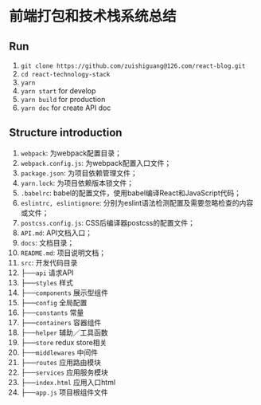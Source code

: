 # 前端打包和技术栈系统总结

## Run

1. `git clone https://github.com/zuishiguang@126.com/react-blog.git`
2. `cd react-technology-stack`
3. `yarn`
4. `yarn start` for develop
5. `yarn build` for production
6. `yarn doc` for create API doc

## Structure introduction

1. `webpack`: 为webpack配置目录；
2. `webpack.config.js`: 为webpack配置入口文件；
3. `package.json`: 为项目依赖管理文件；
4. `yarn.lock`: 为项目依赖版本锁文件；
5. `.babelrc`: babel的配置文件，使用babel编译React和JavaScript代码；
6. `eslintrc, eslintignore`: 分别为eslint语法检测配置及需要忽略检查的内容或文件；
7. `postcss.config.js`: CSS后编译器postcss的配置文件；
8. `API.md`: API文档入口；
9. `docs`: 文档目录；
10. `README.md`: 项目说明文档；
11. `src`: 开发代码目录
   1. ├──`api` 请求API
   2. ├──`styles` 样式
   3. ├──`components` 展示型组件
   4. ├──`config` 全局配置
   5. ├──`constants` 常量
   6. ├──`containers` 容器组件
   7. ├──`helper` 辅助／工具函数
   8. ├──`store` redux store相关
   9. ├──`middlewares` 中间件
   10. ├──`routes` 应用路由模块
   11. ├──`services` 应用服务模块
   12. ├──`index.html` 应用入口html
   13. ├──`app.js` 项目根组件文件


